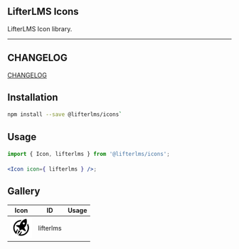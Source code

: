 LifterLMS Icons
---------------

LifterLMS Icon library.

---

## CHANGELOG

[CHANGELOG](./CHANGELOG.md)


## Installation

```bash
npm install --save @lifterlms/icons`
```


## Usage

```jsx
import { Icon, lifterlms } from '@lifterlms/icons';

<Icon icon={ lifterlms } />;
```


## Gallery

<!-- START TOKEN(Autogenerated Icon Gallery) -->

<table>
	<thead>
		<tr>
			<th>Icon</th>
			<th>ID</th>
			<th>Usage</th>
		</tr>
	</thead>
	<tbody>
		<tr>
			<td><img src="raw/lifterlms.svg" width="48" height="48" alt="lifterlms icon" /></td>
			<td>lifterlms</td>
			<td><code><Icon icon={ lifterlms } /></code></td>
		</tr>
	</tbody>
</table>

<!-- END TOKEN(Autogenerated Icon Gallery) -->
